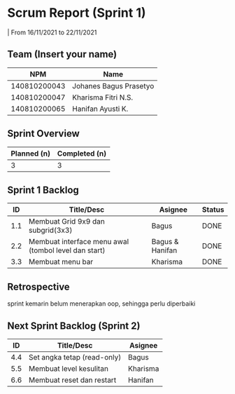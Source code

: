# Scrum Report (Sprint 1)
| From 16/11/2021 to 22/11/2021

## Team (Insert your name)
| NPM           | Name                    |
| ------------- |-------------------------|
| 140810200043  | Johanes Bagus Prasetyo  |
| 140810200047  | Kharisma Fitri N.S.     |
| 140810200065  | Hanifan Ayusti K.       |

## Sprint Overview
| Planned (n)   | Completed (n) |
| ------------- |-------------- |
| 3             | 3             |

## Sprint 1 Backlog

| ID  | Title/Desc | Asignee | Status |
| --- | ---------- | ------- | ------ |
| 1.1 | Membuat Grid 9x9 dan subgrid(3x3) | Bagus | DONE | 
| 2.2 | Membuat interface menu awal (tombol level dan start) | Bagus & Hanifan | DONE |
| 3.3 | Membuat menu bar | Kharisma | DONE |

## Retrospective 
sprint kemarin belum menerapkan oop, sehingga perlu diperbaiki

## Next Sprint Backlog (Sprint 2)
| ID  | Title/Desc | Asignee | 
| --- | ---------- | ------- | 
| 4.4 | Set angka tetap (read-only) | Bagus|
| 5.5 | Membuat level kesulitan | Kharisma |
| 6.6 | Membuat reset dan restart  | Hanifan |